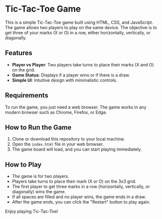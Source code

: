 # Tic-Tac-Toe Game

This is a simple Tic-Tac-Toe game built using HTML, CSS, and JavaScript. The game allows two players to play on the same device. The objective is to get three of your marks (X or O) in a row, either horizontally, vertically, or diagonally.

## Features

- **Player vs Player**: Two players take turns to place their marks (X and O) on the grid.
- **Game Status**: Displays if a player wins or if there is a draw.
- **Simple UI**: Intuitive design with minimalistic controls.

## Requirements

To run the game, you just need a web browser. The game works in any modern browser such as Chrome, Firefox, or Edge.

## How to Run the Game

1. Clone or download this repository to your local machine.
2. Open the `index.html` file in your web browser.
3. The game board will load, and you can start playing immediately.

## How to Play

- The game is for two players.
- Players take turns to place their mark (X or O) on the 3x3 grid.
- The first player to get three marks in a row (horizontally, vertically, or diagonally) wins the game.
- If all spaces are filled and no player wins, the game ends in a draw.
- After the game ends, you can click the "Restart" button to play again.

Enjoy playing Tic-Tac-Toe!
